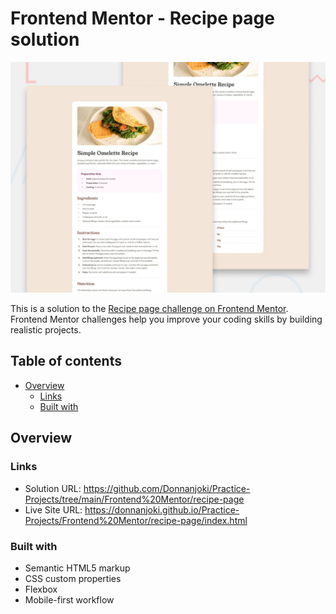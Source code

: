 # Frontend Mentor - Recipe page solution

![Alt text](desktop-preview-1.jpg)

This is a solution to the [Recipe page challenge on Frontend Mentor](https://www.frontendmentor.io/challenges/recipe-page-KiTsR8QQKm). Frontend Mentor challenges help you improve your coding skills by building realistic projects.

## Table of contents

- [Overview](#overview)
  - [Links](#links)
  - [Built with](#built-with)

## Overview

### Links

- Solution URL: https://github.com/Donnanjoki/Practice-Projects/tree/main/Frontend%20Mentor/recipe-page
- Live Site URL: https://donnanjoki.github.io/Practice-Projects/Frontend%20Mentor/recipe-page/index.html

### Built with

- Semantic HTML5 markup
- CSS custom properties
- Flexbox
- Mobile-first workflow
